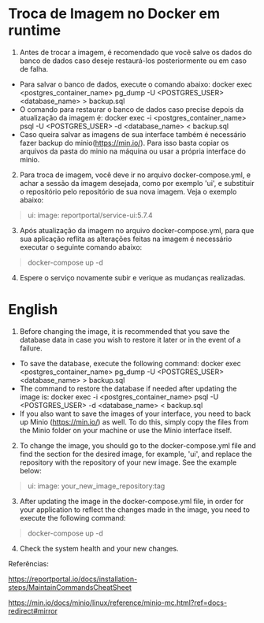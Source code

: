 # Troca de Imagem no Docker em runtime


1) Antes de trocar a imagem, é recomendado que você salve os dados do banco de dados caso deseje restaurá-los posteriormente ou em caso de falha.
- Para salvar o banco de dados, execute o comando abaixo:
docker exec <postgres_container_name> pg_dump -U <POSTGRES_USER> <database_name> > backup.sql
- O comando para restaurar o banco de dados caso precise depois da atualização da imagem é:
docker exec -i <postgres_container_name> psql -U <POSTGRES_USER> -d <database_name> < backup.sql
- Caso queira salvar as imagens de sua interface também é necessário fazer backup do minio(https://min.io/). Para isso basta copiar os arquivos da pasta do minio na máquina ou usar a própria interface do minio. 

2) Para troca de imagem, você deve ir no arquivo docker-compose.yml, e achar a sessão da imagem desejada, como por exemplo 'ui', e substituir o repositório pelo repositório de sua nova imagem. Veja o exemplo abaixo:

> ui:
>   image: reportportal/service-ui:5.7.4

3) Após atualização da imagem no arquivo docker-compose.yml, para que sua aplicação reflita as alterações feitas na imagem é necessário executar o seguinte comando abaixo:

> docker-compose up -d

4) Espere o serviço novamente subir e verique as mudanças realizadas.

# English
1) Before changing the image, it is recommended that you save the database data in case you wish to restore it later or in the event of a failure.
- To save the database, execute the following command:
docker exec <postgres_container_name> pg_dump -U <POSTGRES_USER> <database_name> > backup.sql
- The command to restore the database if needed after updating the image is:
docker exec -i <postgres_container_name> psql -U <POSTGRES_USER> -d <database_name> < backup.sql
- If you also want to save the images of your interface, you need to back up Minio (https://min.io/) as well. To do this, simply copy the files from the Minio folder on your machine or use the Minio interface itself.

2) To change the image, you should go to the docker-compose.yml file and find the section for the desired image, for example, 'ui', and replace the repository with the repository of your new image. See the example below:

> ui:
> image: your_new_image_repository:tag

3) After updating the image in the docker-compose.yml file, in order for your application to reflect the changes made in the image, you need to execute the following command:

> docker-compose up -d

4) Check the system health and your new changes.

Referências:

https://reportportal.io/docs/installation-steps/MaintainCommandsCheatSheet

https://min.io/docs/minio/linux/reference/minio-mc.html?ref=docs-redirect#mirror